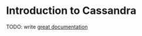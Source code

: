 # Introduction to Cassandra

TODO: write [great documentation](http://jacobian.org/writing/what-to-write/)
